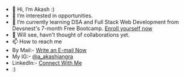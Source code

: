 - 👋 Hi, I’m Akash :)
- 👀 I’m interested in opportunities.
- 🌱 I’m currently learning DSA and Full Stack Web Development from Devsnest's 7-month Free Bootcamp. [Enroll yourself now](https://devsnest.in/)
- 💞️ Will see, havn't thought of collaborations yet.
- 📫 How to reach me 
- By Mail:- [Write an E-mail Now](mailto:aakashjangra2002@gmail.com) 
- My IG:- [@a_akashjangra](https://www.instagram.com/a_akashjangra/) 
- LinkedIn:- [Connect With Me](https://www.linkedin.com/in/akashj01/) 
- :) 

<!---
AkashsRepositories/AkashsRepositories is a ✨ special ✨ repository because its `README.md` (this file) appears on your GitHub profile.
You can click the Preview link to take a look at your changes.
--->
